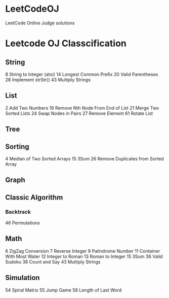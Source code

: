 # LeetCodeOJ
LeetCode Online Judge solutions 

# Leetcode OJ Classcification

## String
8 String to Integer (atoi)
14 Longest Common Prefix
20 Valid Parentheses
28 Implement strStr()
43 Multiply Strings


## List
2 Add Two Numbers
19 Remove Nth Node From End of List
21 Merge Two Sorted Lists
24 Swap Nodes in Pairs
27 Remove Element
61 Rotate List


## Tree


## Sorting
4 Median of Two Sorted Arrays
15 3Sum
26 Remove Duplicates from Sorted Array


## Graph

## Classic Algorithm
### Backtrack
46 Permutations


## Math
6 ZigZag Conversion
7 Reverse Integer
9 Palindrome Number
11 Container With Most Water
12 Integer to Roman
13 Roman to Integer
15 3Sum
36 Valid Sudoku
38 Count and Say
43 Multiply Strings

## Simulation
54 Spiral Matrix
55 Jump Game
58 Length of Last Word